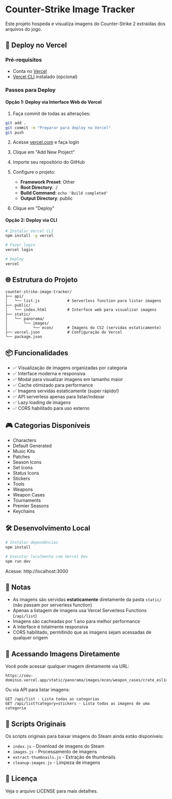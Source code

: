 # Counter-Strike Image Tracker

Este projeto hospeda e visualiza imagens do Counter-Strike 2 extraídas dos arquivos do jogo.

## 🚀 Deploy no Vercel

### Pré-requisitos
- Conta no [Vercel](https://vercel.com)
- [Vercel CLI](https://vercel.com/cli) instalado (opcional)

### Passos para Deploy

#### Opção 1: Deploy via Interface Web do Vercel

1. Faça commit de todas as alterações:
```bash
git add .
git commit -m "Preparar para deploy no Vercel"
git push
```

2. Acesse [vercel.com](https://vercel.com) e faça login

3. Clique em "Add New Project"

4. Importe seu repositório do GitHub

5. Configure o projeto:
   - **Framework Preset**: Other
   - **Root Directory**: ./
   - **Build Command**: `echo 'Build completed'`
   - **Output Directory**: public

6. Clique em "Deploy"

#### Opção 2: Deploy via CLI

```bash
# Instalar Vercel CLI
npm install -g vercel

# Fazer login
vercel login

# Deploy
vercel
```

## 🌐 Estrutura do Projeto

```
counter-strike-image-tracker/
├── api/
│   └── list.js            # Serverless function para listar imagens
├── public/
│   └── index.html         # Interface web para visualizar imagens
├── static/
│   └── panorama/
│       └── images/
│           └── econ/      # Imagens do CS2 (servidas estaticamente)
├── vercel.json            # Configuração do Vercel
└── package.json
```

## 📦 Funcionalidades

- ✅ Visualização de imagens organizadas por categoria
- ✅ Interface moderna e responsiva
- ✅ Modal para visualizar imagens em tamanho maior
- ✅ Cache otimizado para performance
- ✅ Imagens servidas estaticamente (super rápido!)
- ✅ API serverless apenas para listar/indexar
- ✅ Lazy loading de imagens
- ✅ CORS habilitado para uso externo

## 🎮 Categorias Disponíveis

- Characters
- Default Generated
- Music Kits
- Patches
- Season Icons
- Set Icons
- Status Icons
- Stickers
- Tools
- Weapons
- Weapon Cases
- Tournaments
- Premier Seasons
- Keychains

## 🛠️ Desenvolvimento Local

```bash
# Instalar dependências
npm install

# Executar localmente com Vercel Dev
npm run dev
```

Acesse: http://localhost:3000

## 📝 Notas

- As imagens são servidas **estaticamente** diretamente da pasta `static/` (não passam por serverless function)
- Apenas a listagem de imagens usa Vercel Serverless Functions (`/api/list`)
- Imagens são cacheadas por 1 ano para melhor performance
- A interface é totalmente responsiva
- CORS habilitado, permitindo que as imagens sejam acessadas de qualquer origem

## 🔗 Acessando Imagens Diretamente

Você pode acessar qualquer imagem diretamente via URL:

```
https://seu-dominio.vercel.app/static/panorama/images/econ/weapon_cases/crate_esl14_promo_de_overpass_png.png
```

Ou via API para listar imagens:

```
GET /api/list - Lista todas as categorias
GET /api/list?category=stickers - Lista todas as imagens de uma categoria
```

## 🔧 Scripts Originais

Os scripts originais para baixar imagens do Steam ainda estão disponíveis:

- `index.js` - Download de imagens do Steam
- `images.js` - Processamento de imagens
- `extract-thumbnails.js` - Extração de thumbnails
- `cleanup-images.js` - Limpeza de imagens

## 📄 Licença

Veja o arquivo LICENSE para mais detalhes.

